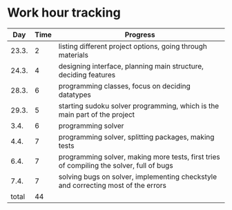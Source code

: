 # Work hour tracking


Day | Time | Progress
---- | ------ | ---------
23.3. | 2 | listing different project options, going through materials
24.3. | 4 | designing interface, planning main structure, deciding features
28.3. | 6 | programming classes, focus on deciding datatypes
29.3. |	5 | starting sudoku solver programming, which is the main part of the project
3.4.  | 6 | programming solver
4.4.  | 7 | programming solver, splitting packages, making tests
6.4.  | 7 | programming solver, making more tests, first tries of compiling the solver, full of bugs  
7.4.  | 7 | solving bugs on solver, implementing checkstyle and correcting most of the errors
total | 44|
